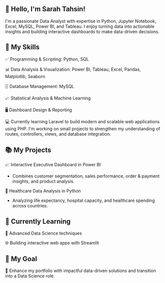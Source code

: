 ## 👋 Hello, I'm Sarah Tahsin!

I'm a passionate Data Analyst with expertise in Python, Jupyter Notebook, Excel, MySQL, Power BI, and Tableau. I enjoy turning data into actionable insights and building interactive dashboards to make data-driven decisions.

## 🚀 My Skills

  ✅ Programming & Scripting: Python, SQL

  📊 Data Analysis & Visualization: Power BI, Tableau, Excel, Pandas, Matplotlib, Seaborn

  🗄️ Database Management: MySQL

  📈 Statistical Analysis & Machine Learning

  🖥️ Dashboard Design & Reporting

  💻 Currently learning Laravel to build modern and scalable web applications using PHP. I'm working on small projects to strengthen my understanding of routes, controllers, views, and database integration.

## 📚 My Projects

  📈 Interactive Executive Dashboard in Power BI

  - Combines customer segmentation, sales performance, order & payment insights, and product analysis.

  🏥 Healthcare Data Analysis in Python

  - Analyzing life expectancy, hospital capacity, and healthcare spending across countries.

## 🌱 Currently Learning

  🧠 Advanced Data Science techniques

  🌐 Building interactive web apps with Streamlit

## 🎯 My Goal

🎯 Enhance my portfolio with impactful data-driven solutions and transition into a Data Science role.
<!--
**tsarahbd/tsarahbd** is a ✨ _special_ ✨ repository because its `README.md` (this file) appears on your GitHub profile.

Here are some ideas to get you started:

- 🔭 I’m currently working on ...
- 🌱 I’m currently learning ...
- 👯 I’m looking to collaborate on ...
- 🤔 I’m looking for help with ...
- 💬 Ask me about ...
- 📫 How to reach me: ...
- 😄 Pronouns: ...
- ⚡ Fun fact: ...
-->
